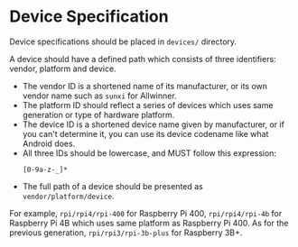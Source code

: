 # Device Specification

Device specifications should be placed in `devices/` directory.

A device should have a defined path which consists of three identifiers: vendor, platform and device.

- The vendor ID is a shortened name of its manufacturer, or its own vendor name such as `sunxi` for Allwinner.
- The platform ID should reflect a series of devices which uses same generation or type of hardware platform.
- The device ID is a shortened device name given by manufacturer, or if you can't determine it, you can use its device codename like what Android does.
- All three IDs should be lowercase, and MUST follow this expression:
  ```
  [0-9a-z-_]*
  ```
- The full path of a device should be presented as `vendor/platform/device`.

For example, `rpi/rpi4/rpi-400` for Raspberry Pi 400, `rpi/rpi4/rpi-4b` for Raspberry Pi 4B which uses same platform as Raspberry Pi 400. As for the previous generation, `rpi/rpi3/rpi-3b-plus` for Raspberry 3B+.


